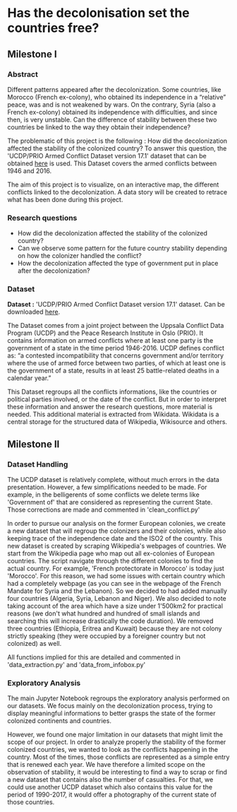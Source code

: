 # Has the decolonisation set the countries free?

## Milestone I

### Abstract

Different patterns appeared after the decolonization. Some countries, like Morocco (French ex-colony), who obtained its independence in a “relative” peace, was and is not weakened by wars. On the contrary, Syria (also a French ex-colony) obtained its independence with difficulties, and since then, is very unstable. Can the difference of stability between these two countries be linked to the way they obtain their independence?

The problematic of this project is the following : How did the decolonization affected the stability of the colonized country? To answer this question, the 'UCDP/PRIO Armed Conflict Dataset version 17.1' dataset that can be obtained [here](http://ucdp.uu.se/downloads/) is used. This Dataset covers the armed conflicts between 1946 and 2016.

The aim of this project is to visualize, on an interactive map, the different conflicts linked to the decolonization. A data story will be created to retrace what has been done during this project.

### Research questions

- How did the decolonization affected the stability of the colonized country?
- Can we observe some pattern for the future country stability depending on how the colonizer handled the conflict?
- How the decolonization affected the type of government put in place after the decolonization?

### Dataset

**Dataset :** 'UCDP/PRIO Armed Conflict Dataset version 17.1' dataset. Can be downloaded [here](http://ucdp.uu.se/downloads/).

The Dataset comes from a joint project between the Uppsala Conflict Data Program (UCDP) and the Peace Research Institute in Oslo (PRIO).
It contains information on armed conflicts where at least one party is the government of a state in the time period 1946-2016.
UCDP defines conflict as: “a contested incompatibility that concerns government and/or territory where the use of armed force between two parties, of which at least one is the government of a state, results in at least 25 battle-related deaths in a calendar year.”

This Dataset regroups all the conflicts informations, like the countries or political parties involved, or the date of the conflict. But in order to interpret these information and answer the research questions, more material is needed.
This additional material is extracted from Wikidata. Wikidata is a central storage for the structured data of Wikipedia, Wikisource and others.

## Milestone II

### Dataset Handling

The UCDP dataset is relatively complete, without much errors in the data presentation. However, a few simplifications needed to be made. For example, in the belligerents of some conflicts we delete terms like 'Government of' that are considered as representing the current State. Those corrections are made and commented in 'clean_conflict.py'

In order to pursue our analysis on the former European colonies, we create a new dataset that will regroup the colonizers and their colonies, while also keeping trace of the independence date and the ISO2 of the country. This new dataset is created by scraping Wikipedia's webpages of countries. We start from the Wikipedia page who map out all ex-colonies of European countries. The script navigate through the different colonies to find the actual country. For example, 'French protectorate in Morocco' is today just 'Morocco'. For this reason, we had some issues with certain country which had a completely webpage (as you can see in the webpage of the French Mandate for Syria and the Lebanon). So we decided to had added manually four countries (Algeria, Syria, Lebanon and Niger). We also decided to note taking account of the area which have a size under 1'500km2 for practical reasons (we don't what hundred and hundred of small islands and searching this will increase drastically the code duration). We removed three countries (Ethiopia, Eritrea and Kuwait) because they are not colony strictly speaking (they were occupied by a foreigner country but not colonized) as well.

All functions implied for this are detailed and commented in 'data_extraction.py' and 'data_from_infobox.py'


### Exploratory Analysis

The main Jupyter Notebook regroups the exploratory analysis performed on our datasets. We focus mainly on the decolonization process, trying to display meaningful informations to better grasps the state of the former colonized continents and countries.

However, we found one major limitation in our datasets that might limit the scope of our project. In order to analyze properly the stability of the former colonized countries, we wanted to look as the conflicts happening in the country. Most of the times, those conflicts are represented as a simple entry that is renewed each year. We have therefore a limited scope on the observation of stability, it would be interesting to find a way to scrap or find a new dataset that contains also the number of casualties. For that, we could use another UCDP dataset which also contains this value for the period of 1990-2017, it would offer a photography of the current state of those countries.
